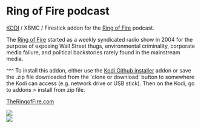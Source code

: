 Ring of Fire podcast<br>
=============================

<a href="www.KODI.tv">KODI</a> / XBMC / Firestick addon for the <a href="https://trofire.com/">Ring of Fire</a> podcast.<br>

The <a href="https://trofire.com/">Ring of Fire</a> started as a weekly syndicated radio show in 2004 for the purpose of exposing Wall Street thugs, environmental criminality, corporate media failure, and political backstories rarely found in the mainstream media.<br>

^^^ To install this addon, either use the <a href="https://www.tvaddons.co/github-browser-kodi/">Kodi Github installer</a> addon or save the .zip file downloaded from the 'clone or download' button to somewhere the Kodi can access (e.g. network drive or USB stick). Then on the Kodi, go to addons > install from zip file.<br>

<a href="https://trofire.com">TheRingofFire.com</a><br>

<a href="https://www.trofire.com"><img src="https://s3.amazonaws.com/fansfm_production/1afcee00-2cac-0137-7a39-0f16ad195fd9.jpg">
<br><a href="http://www.kodi.tv"><img src="https://kodi.tv/sites/default/files/page/field_image/about--devices.jpg">
